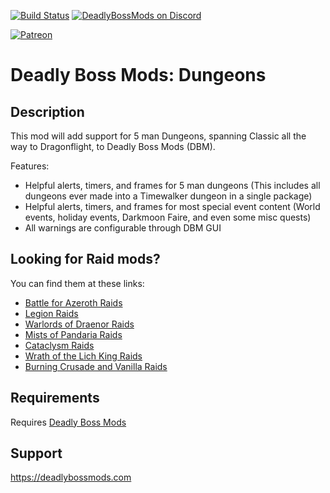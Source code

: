 [![Build Status](https://github.com/DeadlyBossMods/DBM-Dungeons/workflows/CI/badge.svg)](https://github.com/DeadlyBossMods/DBM-Dungeons/actions?workflow=CI)
[![DeadlyBossMods on Discord](https://img.shields.io/badge/discord-DeadlyBossMods-738bd7.svg?style=flat)](https://discord.gg/DeadlyBossMods) 

[![Patreon](https://media.forgecdn.net/attachments/76/25/patreon-medium-button.png)](https://www.patreon.com/deadlybossmods)

Deadly Boss Mods: Dungeons
==========================

Description
-----------
This mod will add support for 5 man Dungeons, spanning Classic all the way to Dragonflight, to Deadly Boss Mods (DBM).

Features:
* Helpful alerts, timers, and frames for 5 man dungeons (This includes all dungeons ever made into a Timewalker dungeon in a single package)
* Helpful alerts, timers, and frames for most special event content (World events, holiday events, Darkmoon Faire, and even some misc quests)
* All warnings are configurable through DBM GUI

Looking for Raid mods?
----------------------
You can find them at these links:
* [Battle for Azeroth Raids](https://wow.curseforge.com/projects/deadly-boss-mods-dbm-bfa)
* [Legion Raids](https://wow.curseforge.com/projects/deadly-boss-mods-dbm-legion)
* [Warlords of Draenor Raids](https://wow.curseforge.com/projects/deadly-boss-mods-wod)
* [Mists of Pandaria Raids](https://wow.curseforge.com/projects/deadly-boss-mods-mop)
* [Cataclysm Raids](https://wow.curseforge.com/projects/deadly-boss-mods-cataclysm-mods)
* [Wrath of the Lich King Raids](https://wow.curseforge.com/projects/deadly-boss-mods-wotlk)
* [Burning Crusade and Vanilla Raids](https://wow.curseforge.com/projects/dbm-bc)

Requirements
------------
Requires [Deadly Boss Mods](https://curseforge.com/wow/addons/deadly-boss-mods)

Support
-------
https://deadlybossmods.com
